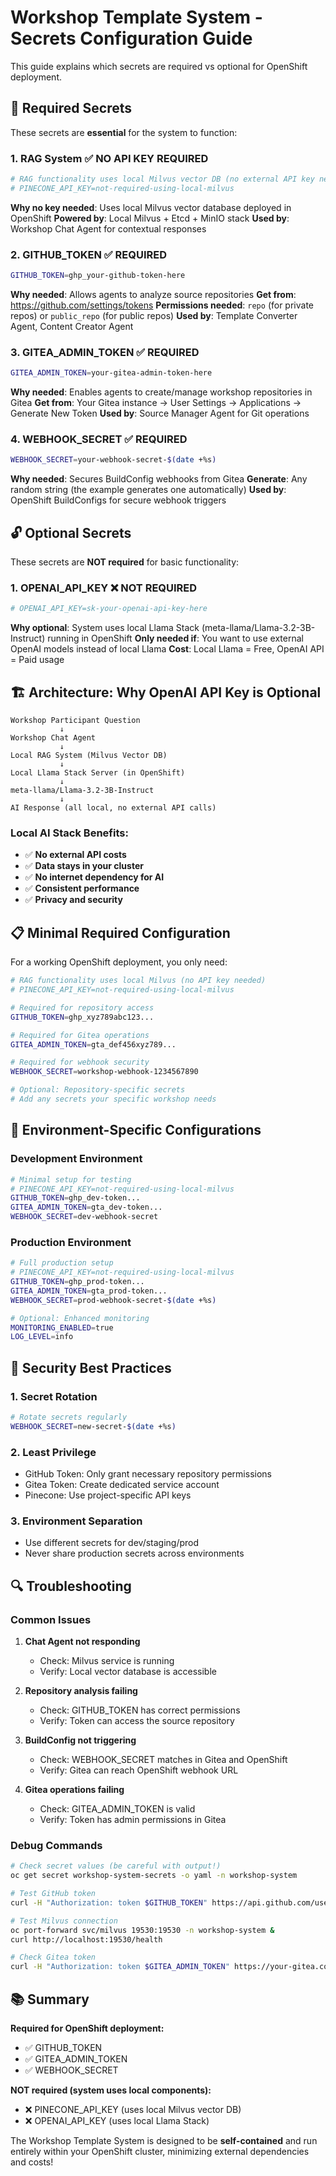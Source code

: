 # Workshop Template System - Secrets Configuration Guide

This guide explains which secrets are required vs optional for OpenShift deployment.

## 🔑 Required Secrets

These secrets are **essential** for the system to function:

### 1. **RAG System** ✅ NO API KEY REQUIRED
```bash
# RAG functionality uses local Milvus vector DB (no external API key needed)
# PINECONE_API_KEY=not-required-using-local-milvus
```
**Why no key needed**: Uses local Milvus vector database deployed in OpenShift
**Powered by**: Local Milvus + Etcd + MinIO stack
**Used by**: Workshop Chat Agent for contextual responses

### 2. **GITHUB_TOKEN** ✅ REQUIRED
```bash
GITHUB_TOKEN=ghp_your-github-token-here
```
**Why needed**: Allows agents to analyze source repositories
**Get from**: https://github.com/settings/tokens
**Permissions needed**: `repo` (for private repos) or `public_repo` (for public repos)
**Used by**: Template Converter Agent, Content Creator Agent

### 3. **GITEA_ADMIN_TOKEN** ✅ REQUIRED
```bash
GITEA_ADMIN_TOKEN=your-gitea-admin-token-here
```
**Why needed**: Enables agents to create/manage workshop repositories in Gitea
**Get from**: Your Gitea instance → User Settings → Applications → Generate New Token
**Used by**: Source Manager Agent for Git operations

### 4. **WEBHOOK_SECRET** ✅ REQUIRED
```bash
WEBHOOK_SECRET=your-webhook-secret-$(date +%s)
```
**Why needed**: Secures BuildConfig webhooks from Gitea
**Generate**: Any random string (the example generates one automatically)
**Used by**: OpenShift BuildConfigs for secure webhook triggers

## 🔓 Optional Secrets

These secrets are **NOT required** for basic functionality:

### 1. **OPENAI_API_KEY** ❌ NOT REQUIRED
```bash
# OPENAI_API_KEY=sk-your-openai-api-key-here
```
**Why optional**: System uses local Llama Stack (meta-llama/Llama-3.2-3B-Instruct) running in OpenShift
**Only needed if**: You want to use external OpenAI models instead of local Llama
**Cost**: Local Llama = Free, OpenAI API = Paid usage

## 🏗️ Architecture: Why OpenAI API Key is Optional

```
Workshop Participant Question
           ↓
Workshop Chat Agent
           ↓
Local RAG System (Milvus Vector DB)
           ↓
Local Llama Stack Server (in OpenShift)
           ↓
meta-llama/Llama-3.2-3B-Instruct
           ↓
AI Response (all local, no external API calls)
```

### **Local AI Stack Benefits:**
- ✅ **No external API costs**
- ✅ **Data stays in your cluster**
- ✅ **No internet dependency for AI**
- ✅ **Consistent performance**
- ✅ **Privacy and security**

## 📋 Minimal Required Configuration

For a working OpenShift deployment, you only need:

```bash
# RAG functionality uses local Milvus (no API key needed)
# PINECONE_API_KEY=not-required-using-local-milvus

# Required for repository access
GITHUB_TOKEN=ghp_xyz789abc123...

# Required for Gitea operations
GITEA_ADMIN_TOKEN=gta_def456xyz789...

# Required for webhook security
WEBHOOK_SECRET=workshop-webhook-1234567890

# Optional: Repository-specific secrets
# Add any secrets your specific workshop needs
```

## 🔧 Environment-Specific Configurations

### Development Environment
```bash
# Minimal setup for testing
# PINECONE_API_KEY=not-required-using-local-milvus
GITHUB_TOKEN=ghp_dev-token...
GITEA_ADMIN_TOKEN=gta_dev-token...
WEBHOOK_SECRET=dev-webhook-secret
```

### Production Environment
```bash
# Full production setup
# PINECONE_API_KEY=not-required-using-local-milvus
GITHUB_TOKEN=ghp_prod-token...
GITEA_ADMIN_TOKEN=gta_prod-token...
WEBHOOK_SECRET=prod-webhook-secret-$(date +%s)

# Optional: Enhanced monitoring
MONITORING_ENABLED=true
LOG_LEVEL=info
```

## 🚨 Security Best Practices

### 1. **Secret Rotation**
```bash
# Rotate secrets regularly
WEBHOOK_SECRET=new-secret-$(date +%s)
```

### 2. **Least Privilege**
- GitHub Token: Only grant necessary repository permissions
- Gitea Token: Create dedicated service account
- Pinecone: Use project-specific API keys

### 3. **Environment Separation**
- Use different secrets for dev/staging/prod
- Never share production secrets across environments

## 🔍 Troubleshooting

### Common Issues

1. **Chat Agent not responding**
   - Check: Milvus service is running
   - Verify: Local vector database is accessible

2. **Repository analysis failing**
   - Check: GITHUB_TOKEN has correct permissions
   - Verify: Token can access the source repository

3. **BuildConfig not triggering**
   - Check: WEBHOOK_SECRET matches in Gitea and OpenShift
   - Verify: Gitea can reach OpenShift webhook URL

4. **Gitea operations failing**
   - Check: GITEA_ADMIN_TOKEN is valid
   - Verify: Token has admin permissions in Gitea

### Debug Commands

```bash
# Check secret values (be careful with output!)
oc get secret workshop-system-secrets -o yaml -n workshop-system

# Test GitHub token
curl -H "Authorization: token $GITHUB_TOKEN" https://api.github.com/user

# Test Milvus connection
oc port-forward svc/milvus 19530:19530 -n workshop-system &
curl http://localhost:19530/health

# Check Gitea token
curl -H "Authorization: token $GITEA_ADMIN_TOKEN" https://your-gitea.com/api/v1/user
```

## 📚 Summary

**Required for OpenShift deployment:**
- ✅ GITHUB_TOKEN
- ✅ GITEA_ADMIN_TOKEN
- ✅ WEBHOOK_SECRET

**NOT required (system uses local components):**
- ❌ PINECONE_API_KEY (uses local Milvus vector DB)
- ❌ OPENAI_API_KEY (uses local Llama Stack)

The Workshop Template System is designed to be **self-contained** and run entirely within your OpenShift cluster, minimizing external dependencies and costs!
